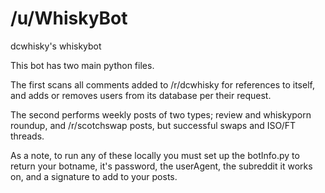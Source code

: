 /u/WhiskyBot
================

dcwhisky's whiskybot

This bot has two main python files.  

The first scans all comments added to /r/dcwhisky for references to itself, and adds or removes users from its database per their request. 

The second performs weekly posts of two types; review and whiskyporn roundup, and /r/scotchswap posts, but successful swaps and ISO/FT threads. 

As a note, to run any of these locally you must set up the botInfo.py to return your botname, it's password, the userAgent, the subreddit it works on, and a signature to add to your posts. 
